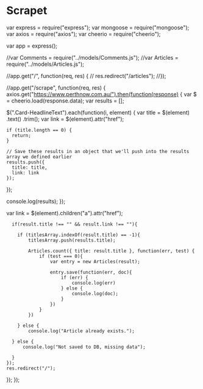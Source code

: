 # Scrapet

var express = require("express");
var mongoose = require("mongoose");
var axios = require("axios");
var cheerio = require("cheerio");

var app = express();

//var Comments = require("../models/Comments.js");
//var Articles = require("../models/Articles.js");

//app.get("/", function(req, res) {
// res.redirect("/articles");
//});

//app.get("/scrape", function(req, res) {
axios.get("https://www.perthnow.com.au/").then(function(response) {
  var $ = cheerio.load(response.data);
  var results = [];

  $(".Card-HeadlineText").each(function(i, element) {
    var title = $(element)
      .text()
      .trim();
    var link = $(element).attr("href");

    if (title.length == 0) {
      return;
    }

    // Save these results in an object that we'll push into the results array we defined earlier
    results.push({
      title: title,
      link: link
    });
  });

  console.log(results);
});


 var link = $(element).children("a").attr("href");

      if(result.title !== "" && result.link !== ""){

        if (titlesArray.indexOf(result.title) == -1){
            titlesArray.push(results.title);

            Articles.count({ title: result.title }, function(err, test) {
                if (test === 0){
                    var entry = new Articles(result);

                    entry.save(function(err, doc){
                        if (err) {
                            console.log(err)
                        } else {
                            console.log(doc);
                        }
                    })
                }
            })

        } else {
            console.log("Article already exists.");

      } else {
          console.log("Not saved to DB, missing data");

      }
    });
    res.redirect("/");
  });
});